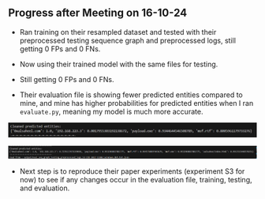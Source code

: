 ## Progress after Meeting on 16-10-24

- Ran training on their resampled dataset and tested with their preprocessed testing sequence graph and preprocessed logs, still getting 0 FPs and 0 FNs.
- Now using their trained model with the same files for testing.
- Still getting 0 FPs and 0 FNs.


- Their evaluation file is showing fewer predicted entities compared to mine, and mine has higher probabilities for predicted entities when I ran `evaluate.py`, meaning my model is much more accurate.



![- their predicted:](images/their%20predicted%20S3.png)

![- my predicted:](images/my%20predicted.png)



- Next step is to reproduce their paper experiments (experiment S3 for now) to see if any changes occur in the evaluation file, training, testing, and evaluation.
